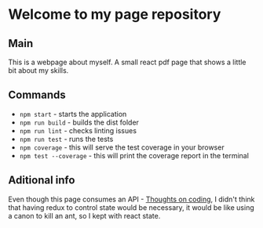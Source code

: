 # Welcome to my page repository

## Main

This is a webpage about myself. A small react pdf page that shows a little bit about my skills.

## Commands
 - `npm start` - starts the application
 - `npm run build` - builds the dist folder
 - `npm run lint` - checks linting issues
 - `npm run test` - runs the tests
 - `npm coverage` - this will serve the test coverage in your browser
 - `npm test --coverage` - this will print the coverage report in the terminal

## Aditional info

Even though this page consumes an API - [Thoughts on coding](http://thoughtsoncoding.com/api), I didn't think that having redux to control state would be necessary, it would be like using a canon to kill an ant, so I kept with react state.